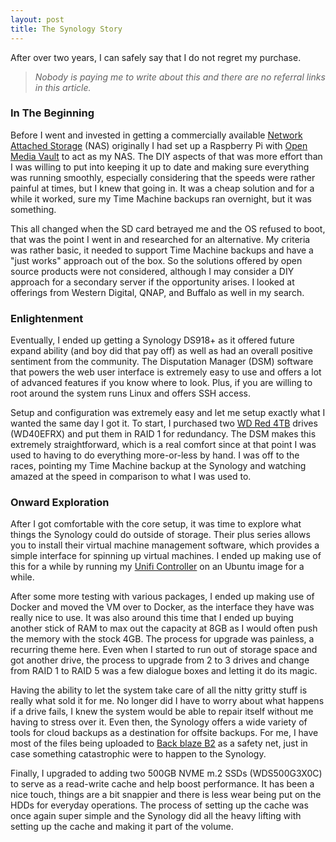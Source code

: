 ```yaml
---
layout: post
title: The Synology Story
---
```


After over two years, I can safely say that I do not regret my purchase.

> *Nobody is paying me to write about this and there are no referral links in this article.*

### In The Beginning

Before I went and invested in getting a commercially available [Network Attached Storage](https://en.wikipedia.org/wiki/Network-attached_storage) (NAS)
originally I had set up a Raspberry Pi with [Open Media Vault](https://www.openmediavault.org) to
act as my NAS. The DIY aspects of that was more effort than I was willing to put into keeping it
up to date and making sure everything was running smoothly, especially considering that the speeds
were rather painful at times, but I knew that going in. It was a cheap solution and for a while it worked,
sure my Time Machine backups ran overnight, but it was something.

This all changed when the SD card betrayed me and the OS refused to boot, that was the point I
went in and researched for an alternative. My criteria was rather basic, it needed to support Time
Machine backups and have a "just works" approach out of the box. So the solutions offered by
open source products were not considered, although I may consider a DIY approach for a secondary
server if the opportunity arises. I looked at offerings from Western Digital, QNAP, and Buffalo as well
in my search.

### Enlightenment

Eventually, I ended up getting a Synology DS918+ as it offered future expand ability (and boy did that pay off)
as well as had an overall positive sentiment from the community. The Disputation Manager (DSM) software
that powers the web user interface is extremely easy to use and offers a lot of advanced features if you know
where to look. Plus, if you are willing to root around the system runs Linux and offers SSH access. 

Setup and configuration was extremely easy and let me setup exactly what I wanted the same day I got it.
To start, I purchased two [WD Red 4TB](https://shop.westerndigital.com/products/internal-drives/wd-red-sata-hdd)
drives (WD40EFRX) and put them in RAID 1 for redundancy. The DSM makes this extremely straightforward,
which is a real comfort since at that point I was used to having to do everything more-or-less by hand.
I was off to the races, pointing my Time Machine backup at the Synology and watching amazed at the
speed in comparison to what I was used to.

### Onward Exploration

After I got comfortable with the core setup, it was time to explore what things the Synology could do outside
of storage. Their plus series allows you to install their virtual machine management software, which provides
a simple interface for spinning up virtual machines. I ended up making use of this for a while by running my
[Unifi Controller](https://blog.munte.me/2019/04/30/network-setup.html) on an Ubuntu image for a while.

After some more testing with various packages, I ended up making use of Docker and moved the VM
over to Docker, as the interface they have was really nice to use. It was also around this time that I ended up
buying another stick of RAM to max out the capacity at 8GB as I would often push the memory with the
stock 4GB. The process for upgrade was painless, a recurring theme here. Even when I started to run
out of storage space and got another drive, the process to upgrade from 2 to 3 drives and change from
RAID 1 to RAID 5 was a few dialogue boxes and letting it do its magic.

Having the ability to let the system take care of all the nitty gritty stuff is really what sold it for me.
No longer did I have to worry about what happens if a drive fails, I knew the system would be able
to repair itself without me having to stress over it. Even then, the Synology offers a wide variety of
tools for cloud backups as a destination for offsite backups. For me, I have most of the files
being uploaded to [Back blaze B2](https://www.backblaze.com/b2/cloud-storage.html) as a
safety net, just in case something catastrophic were to happen to the Synology.

Finally, I upgraded to adding two 500GB NVME m.2 SSDs (WDS500G3X0C) to serve as a read-write
cache and help boost performance. It has been a nice touch, things are a bit snappier and there is less
wear being put on the HDDs for everyday operations. The process of setting up the cache was once
again super simple and the Synology did all the heavy lifting with setting up the cache and making
it part of the volume.
